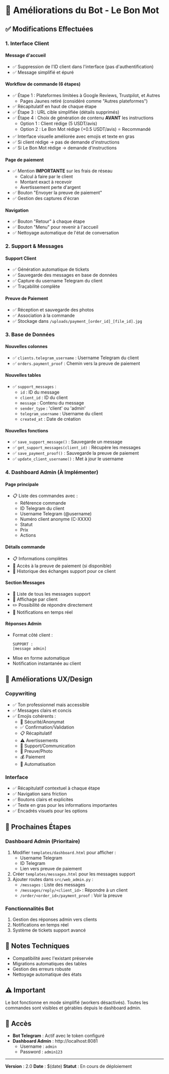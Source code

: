 # 🎉 Améliorations du Bot - Le Bon Mot

## ✅ Modifications Effectuées

### 1. Interface Client

#### Message d'accueil
- ✅ Suppression de l'ID client dans l'interface (pas d'authentification)
- ✅ Message simplifié et épuré

#### Workflow de commande (6 étapes)
- ✅ Étape 1 : Plateformes limitées à Google Reviews, Trustpilot, et Autres
  - Pages Jaunes retiré (considéré comme "Autres plateformes")
- ✅ Récapitulatif en haut de chaque étape
- ✅ Étape 3 : URL cible simplifiée (détails supprimés)
- ✅ Étape 4 : Choix de génération de contenu **AVANT** les instructions
  - Option 1 : Client rédige (5 USDT/avis)
  - Option 2 : Le Bon Mot rédige (+0.5 USDT/avis) ⭐ Recommandé
- ✅ Interface visuelle améliorée avec emojis et texte en gras
- ✅ Si client rédige → pas de demande d'instructions
- ✅ Si Le Bon Mot rédige → demande d'instructions

#### Page de paiement
- ✅ Mention **IMPORTANTE** sur les frais de réseau
  - Calcul à faire par le client
  - Montant exact à recevoir
  - Avertissement perte d'argent
- ✅ Bouton "Envoyer la preuve de paiement"
- ✅ Gestion des captures d'écran

#### Navigation
- ✅ Bouton "Retour" à chaque étape
- ✅ Bouton "Menu" pour revenir à l'accueil
- ✅ Nettoyage automatique de l'état de conversation

### 2. Support & Messages

#### Support Client
- ✅ Génération automatique de tickets
- ✅ Sauvegarde des messages en base de données
- ✅ Capture du username Telegram du client
- ✅ Traçabilité complète

#### Preuve de Paiement
- ✅ Réception et sauvegarde des photos
- ✅ Association à la commande
- ✅ Stockage dans `/uploads/payment_[order_id]_[file_id].jpg`

### 3. Base de Données

#### Nouvelles colonnes
- ✅ `clients.telegram_username` : Username Telegram du client
- ✅ `orders.payment_proof` : Chemin vers la preuve de paiement

#### Nouvelles tables
- ✅ `support_messages` :
  - `id` : ID du message
  - `client_id` : ID du client
  - `message` : Contenu du message
  - `sender_type` : 'client' ou 'admin'
  - `telegram_username` : Username du client
  - `created_at` : Date de création

#### Nouvelles fonctions
- ✅ `save_support_message()` : Sauvegarde un message
- ✅ `get_support_messages(client_id)` : Récupère les messages
- ✅ `save_payment_proof()` : Sauvegarde la preuve de paiement
- ✅ `update_client_username()` : Met à jour le username

### 4. Dashboard Admin (À Implémenter)

#### Page principale
- 📋 Liste des commandes avec :
  - Référence commande
  - ID Telegram du client
  - Username Telegram (@username)
  - Numéro client anonyme (C-XXXX)
  - Statut
  - Prix
  - Actions

#### Détails commande
- 📋 Informations complètes
- 📸 Accès à la preuve de paiement (si disponible)
- 💬 Historique des échanges support pour ce client

#### Section Messages
- 💬 Liste de tous les messages support
- 📧 Affichage par client
- ✏️ Possibilité de répondre directement
- 🔔 Notifications en temps réel

#### Réponses Admin
- Format côté client : 
  ```
  SUPPORT :
  [message admin]
  ```
- Mise en forme automatique
- Notification instantanée au client

## 🎨 Améliorations UX/Design

### Copywriting
- ✅ Ton professionnel mais accessible
- ✅ Messages clairs et concis
- ✅ Emojis cohérents :
  - 🔐 Sécurité/Anonymat
  - ✅ Confirmation/Validation
  - 📋 Récapitulatif
  - ⚠️ Avertissements
  - 💬 Support/Communication
  - 📸 Preuve/Photo
  - 💰 Paiement
  - 🤖 Automatisation

### Interface
- ✅ Récapitulatif contextuel à chaque étape
- ✅ Navigation sans friction
- ✅ Boutons clairs et explicites
- ✅ Texte en gras pour les informations importantes
- ✅ Encadrés visuels pour les options

## 🚀 Prochaines Étapes

### Dashboard Admin (Prioritaire)
1. Modifier `templates/dashboard.html` pour afficher :
   - Username Telegram
   - ID Telegram
   - Lien vers preuve de paiement
2. Créer `templates/messages.html` pour les messages support
3. Ajouter routes dans `src/web_admin.py` :
   - `/messages` : Liste des messages
   - `/messages/reply/<client_id>` : Répondre à un client
   - `/order/<order_id>/payment_proof` : Voir la preuve

### Fonctionnalités Bot
1. Gestion des réponses admin vers clients
2. Notifications en temps réel
3. Système de tickets support avancé

## 📝 Notes Techniques

- Compatibilité avec l'existant préservée
- Migrations automatiques des tables
- Gestion des erreurs robuste
- Nettoyage automatique des états

## ⚠️ Important

Le bot fonctionne en mode simplifié (workers désactivés).
Toutes les commandes sont visibles et gérables depuis le dashboard admin.

## 🔗 Accès

- **Bot Telegram** : Actif avec le token configuré
- **Dashboard Admin** : http://localhost:8081
  - Username : `admin`
  - Password : `admin123`

---

**Version** : 2.0
**Date** : $(date)
**Statut** : En cours de déploiement


